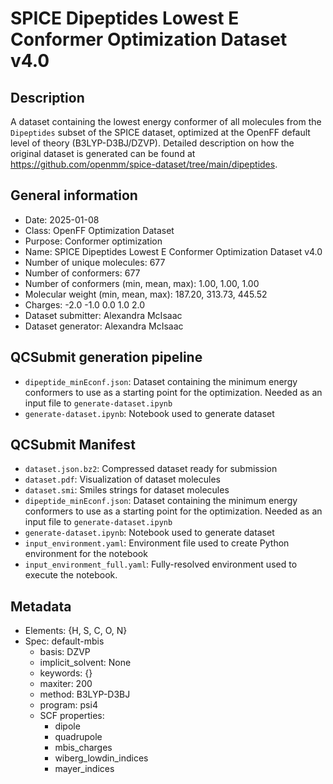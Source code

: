 # SPICE Dipeptides Lowest E Conformer Optimization Dataset v4.0

## Description
A dataset containing the lowest energy conformer of all molecules from the `Dipeptides` subset of the SPICE dataset, optimized at the OpenFF default level of theory (B3LYP-D3BJ/DZVP). Detailed description on how the original dataset is generated can be found at https://github.com/openmm/spice-dataset/tree/main/dipeptides.

## General information
* Date: 2025-01-08
* Class: OpenFF Optimization Dataset
* Purpose: Conformer optimization
* Name: SPICE Dipeptides Lowest E Conformer Optimization Dataset v4.0
* Number of unique molecules: 677
* Number of conformers: 677
* Number of conformers (min, mean, max): 1.00, 1.00, 1.00
* Molecular weight (min, mean, max): 187.20, 313.73, 445.52
* Charges: -2.0 -1.0 0.0 1.0 2.0
* Dataset submitter: Alexandra McIsaac
* Dataset generator: Alexandra McIsaac

## QCSubmit generation pipeline
* `dipeptide_minEconf.json`: Dataset containing the minimum energy conformers to use as a starting point for the optimization. Needed as an input file to `generate-dataset.ipynb`
* `generate-dataset.ipynb`: Notebook used to generate dataset

## QCSubmit Manifest
* `dataset.json.bz2`: Compressed dataset ready for submission
* `dataset.pdf`: Visualization of dataset molecules
* `dataset.smi`: Smiles strings for dataset molecules
* `dipeptide_minEconf.json`: Dataset containing the minimum energy conformers to use as a starting point for the optimization. Needed as an input file to `generate-dataset.ipynb`
* `generate-dataset.ipynb`: Notebook used to generate dataset
* `input_environment.yaml`: Environment file used to create Python environment for the notebook
* `input_environment_full.yaml`: Fully-resolved environment used to execute the notebook.

## Metadata
* Elements: {H, S, C, O, N}
* Spec: default-mbis
  * basis: DZVP
  * implicit_solvent: None
  * keywords: {}
  * maxiter: 200
  * method: B3LYP-D3BJ
  * program: psi4
  * SCF properties:
    * dipole
    * quadrupole
    * mbis_charges
    * wiberg_lowdin_indices
    * mayer_indices
